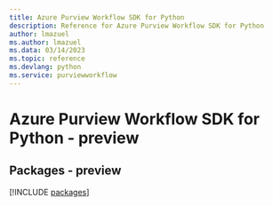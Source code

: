 ```yaml
---
title: Azure Purview Workflow SDK for Python
description: Reference for Azure Purview Workflow SDK for Python
author: lmazuel
ms.author: lmazuel
ms.data: 03/14/2023
ms.topic: reference
ms.devlang: python
ms.service: purviewworkflow
---
```

# Azure Purview Workflow SDK for Python - preview
## Packages - preview
[!INCLUDE [packages](purview-workflow-index.md)]